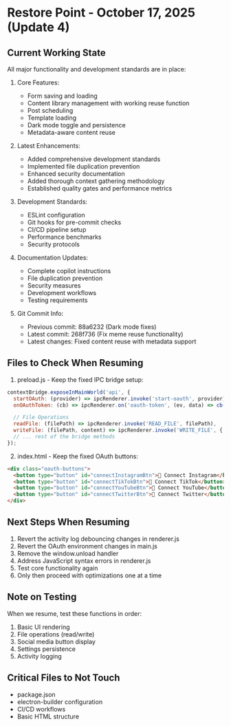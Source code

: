 # Restore Point - October 17, 2025 (Update 4)

## Current Working State
All major functionality and development standards are in place:

1. Core Features:
   - Form saving and loading
   - Content library management with working reuse function
   - Post scheduling
   - Template loading
   - Dark mode toggle and persistence
   - Metadata-aware content reuse

2. Latest Enhancements:
   - Added comprehensive development standards
   - Implemented file duplication prevention
   - Enhanced security documentation
   - Added thorough context gathering methodology
   - Established quality gates and performance metrics

3. Development Standards:
   - ESLint configuration
   - Git hooks for pre-commit checks
   - CI/CD pipeline setup
   - Performance benchmarks
   - Security protocols

4. Documentation Updates:
   - Complete copilot instructions
   - File duplication prevention
   - Security measures
   - Development workflows
   - Testing requirements

5. Git Commit Info:
   - Previous commit: 88a6232 (Dark mode fixes)
   - Latest commit: 268f736 (Fix meme reuse functionality)
   - Latest changes: Fixed content reuse with metadata support

## Files to Check When Resuming
1. preload.js - Keep the fixed IPC bridge setup:
```javascript
contextBridge.exposeInMainWorld('api', {
  startOAuth: (provider) => ipcRenderer.invoke('start-oauth', provider),
  onOAuthToken: (cb) => ipcRenderer.on('oauth-token', (ev, data) => cb(data)),

  // File Operations
  readFile: (filePath) => ipcRenderer.invoke('READ_FILE', filePath),
  writeFile: (filePath, content) => ipcRenderer.invoke('WRITE_FILE', { filePath, content }),
  // ... rest of the bridge methods
});
```

2. index.html - Keep the fixed OAuth buttons:
```html
<div class="oauth-buttons">
  <button type="button" id="connectInstagramBtn">🔗 Connect Instagram</button>
  <button type="button" id="connectTikTokBtn">🔗 Connect TikTok</button>
  <button type="button" id="connectYouTubeBtn">🔗 Connect YouTube</button>
  <button type="button" id="connectTwitterBtn">🔗 Connect Twitter</button>
</div>
```

## Next Steps When Resuming
1. Revert the activity log debouncing changes in renderer.js
2. Revert the OAuth environment changes in main.js
3. Remove the window.unload handler
4. Address JavaScript syntax errors in renderer.js
5. Test core functionality again
6. Only then proceed with optimizations one at a time

## Note on Testing
When we resume, test these functions in order:
1. Basic UI rendering
2. File operations (read/write)
3. Social media button display
4. Settings persistence
5. Activity logging

## Critical Files to Not Touch
- package.json
- electron-builder configuration
- CI/CD workflows
- Basic HTML structure
